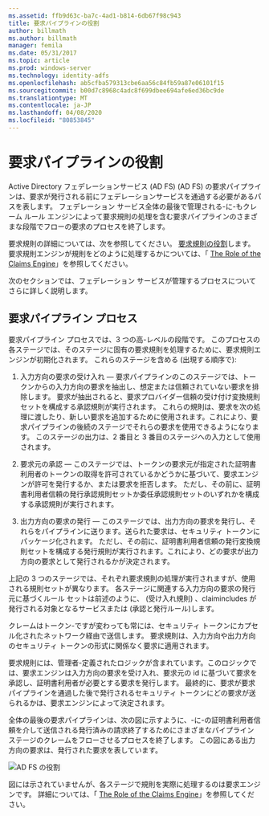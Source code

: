 ```yaml
---
ms.assetid: ffb9d63c-ba7c-4ad1-b814-6db67f98c943
title: 要求パイプラインの役割
author: billmath
ms.author: billmath
manager: femila
ms.date: 05/31/2017
ms.topic: article
ms.prod: windows-server
ms.technology: identity-adfs
ms.openlocfilehash: ab5cfba579313cbe6aa56c84fb59a87e06101f15
ms.sourcegitcommit: b00d7c8968c4adc8f699dbee694afe6ed36bc9de
ms.translationtype: MT
ms.contentlocale: ja-JP
ms.lasthandoff: 04/08/2020
ms.locfileid: "80853845"
---
```

# <a name="the-role-of-the-claims-pipeline"></a>要求パイプラインの役割
Active Directory フェデレーションサービス (AD FS) \(AD FS\) の要求パイプラインは、要求が発行される前にフェデレーションサービスを通過する必要があるパスを表します。 フェデレーション サービス全体の最後で管理される\-に\-もクレーム ルール エンジンによって要求規則の処理を含む要求パイプラインのさまざまな段階でフローの要求のプロセスを終了します。  
  
要求規則の詳細については、次を参照してください。 [要求規則の役割](The-Role-of-Claim-Rules.md)します。 要求規則エンジンが規則をどのように処理するかについては、「 [The Role of the Claims Engine](The-Role-of-the-Claims-Engine.md)」を参照してください。  
  
次のセクションでは、フェデレーション サービスが管理するプロセスについてさらに詳しく説明します。  
  
## <a name="claims-pipeline-process"></a>要求パイプライン プロセス  
要求パイプライン プロセスでは、3 つの高\-レベルの段階です。 このプロセスの各ステージでは、そのステージに固有の要求規則を処理するために、要求規則エンジンが初期化されます。 これらのステージを含める \(出現する順序で\):  
  
1.  入力方向の要求の受け入れ — 要求パイプラインのこのステージでは、トークンからの入力方向の要求を抽出し、想定または信頼されていない要求を排除します。 要求が抽出されると、要求プロバイダー信頼の受け付け変換規則セットを構成する承認規則が実行されます。 これらの規則は、要求を次の処理に渡したり、新しい要求を追加するために使用されます。これにより、要求パイプラインの後続のステージでそれらの要求を使用できるようになります。 このステージの出力は、2 番目と 3 番目のステージへの入力として使用されます。  
  
2.  要求元の承認 — このステージでは、トークンの要求元が指定された証明書利用者のトークンの取得を許可されているかどうかに基づいて、要求エンジンが許可を発行するか、または要求を拒否します。 ただし、その前に、証明書利用者信頼の発行承認規則セットか委任承認規則セットのいずれかを構成する承認規則が実行されます。  
  
3.  出力方向の要求の発行 — このステージでは、出力方向の要求を発行し、それらをパイプラインに送ります。送られた要求は、セキュリティ トークンにパッケージ化されます。 ただし、その前に、証明書利用者信頼の発行変換規則セットを構成する発行規則が実行されます。これにより、どの要求が出力方向の要求として発行されるかが決定されます。  
  
上記の 3 つのステージでは、それぞれ要求規則の処理が実行されますが、使用される規則セットが異なります。 各ステージに関連する入力方向の要求の発行元に基づくルール セットは前述のように、 \(受け入れ規則\) 、claimincludes が発行される対象となるサービスまたは \(承認と発行ルール\)します。  
  
クレームはトークン\-ですが変わっても常には、セキュリティ トークンにカプセル化されたネットワーク経由で送信します。 要求規則は、入力方向や出力方向のセキュリティ トークンの形式に関係なく要求に適用されます。  
  
要求規則には、管理者\-定義されたロジックが含まれています。このロジックでは、要求エンジンは入力方向の要求を受け入れ、要求元の id に基づいて要求を承認し、証明書利用者が必要とする要求を発行します。 最終的に、要求が要求パイプラインを通過した後で発行されるセキュリティ トークンにどの要求が送られるかは、要求エンジンによって決定されます。  
  
全体の最後の要求パイプラインは、次の図に示すように、\-に\-の証明書利用者信頼を介して送信される発行済みの請求終了するためにさまざまなパイプライン ステージのクレームをフローさせるプロセスを終了します。 この図にある出力方向の要求は、発行された要求を表しています。  
  
![AD FS の役割](media/adfs2_pipeline.gif)  
  
図には示されていませんが、各ステージで規則を実際に処理するのは要求エンジンです。 詳細については、「 [The Role of the Claims Engine](The-Role-of-the-Claims-Engine.md)」を参照してください。  
  

